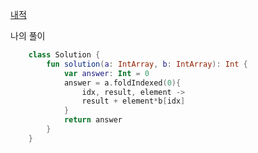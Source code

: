 [내적](https://programmers.co.kr/learn/courses/30/lessons/70128)

나의 풀이
```kotlin
    class Solution {
        fun solution(a: IntArray, b: IntArray): Int {
            var answer: Int = 0
            answer = a.foldIndexed(0){
                idx, result, element ->
                result + element*b[idx]
            }
            return answer
        }
    }
```